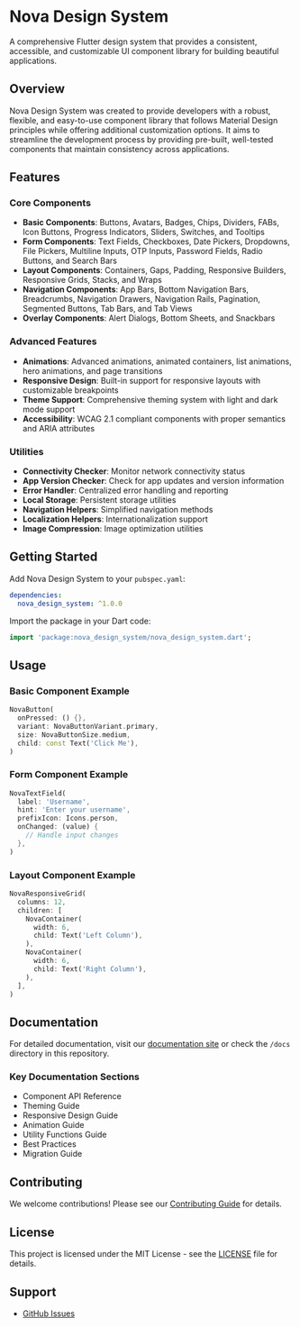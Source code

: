<!--
This README describes the package. If you publish this package to pub.dev,
this README's contents appear on the landing page for your package.

For information about how to write a good package README, see the guide for
[writing package pages](https://dart.dev/tools/pub/writing-package-pages).

For general information about developing packages, see the Dart guide for
[creating packages](https://dart.dev/guides/libraries/create-packages)
and the Flutter guide for
[developing packages and plugins](https://flutter.dev/to/develop-packages).
-->

# Nova Design System

A comprehensive Flutter design system that provides a consistent, accessible, and customizable UI component library for building beautiful applications.

## Overview

Nova Design System was created to provide developers with a robust, flexible, and easy-to-use component library that follows Material Design principles while offering additional customization options. It aims to streamline the development process by providing pre-built, well-tested components that maintain consistency across applications.

## Features

### Core Components
- **Basic Components**: Buttons, Avatars, Badges, Chips, Dividers, FABs, Icon Buttons, Progress Indicators, Sliders, Switches, and Tooltips
- **Form Components**: Text Fields, Checkboxes, Date Pickers, Dropdowns, File Pickers, Multiline Inputs, OTP Inputs, Password Fields, Radio Buttons, and Search Bars
- **Layout Components**: Containers, Gaps, Padding, Responsive Builders, Responsive Grids, Stacks, and Wraps
- **Navigation Components**: App Bars, Bottom Navigation Bars, Breadcrumbs, Navigation Drawers, Navigation Rails, Pagination, Segmented Buttons, Tab Bars, and Tab Views
- **Overlay Components**: Alert Dialogs, Bottom Sheets, and Snackbars

### Advanced Features
- **Animations**: Advanced animations, animated containers, list animations, hero animations, and page transitions
- **Responsive Design**: Built-in support for responsive layouts with customizable breakpoints
- **Theme Support**: Comprehensive theming system with light and dark mode support
- **Accessibility**: WCAG 2.1 compliant components with proper semantics and ARIA attributes

### Utilities
- **Connectivity Checker**: Monitor network connectivity status
- **App Version Checker**: Check for app updates and version information
- **Error Handler**: Centralized error handling and reporting
- **Local Storage**: Persistent storage utilities
- **Navigation Helpers**: Simplified navigation methods
- **Localization Helpers**: Internationalization support
- **Image Compression**: Image optimization utilities

## Getting Started

Add Nova Design System to your `pubspec.yaml`:

```yaml
dependencies:
  nova_design_system: ^1.0.0
```

Import the package in your Dart code:

```dart
import 'package:nova_design_system/nova_design_system.dart';
```

## Usage

### Basic Component Example

```dart
NovaButton(
  onPressed: () {},
  variant: NovaButtonVariant.primary,
  size: NovaButtonSize.medium,
  child: const Text('Click Me'),
)
```

### Form Component Example

```dart
NovaTextField(
  label: 'Username',
  hint: 'Enter your username',
  prefixIcon: Icons.person,
  onChanged: (value) {
    // Handle input changes
  },
)
```

### Layout Component Example

```dart
NovaResponsiveGrid(
  columns: 12,
  children: [
    NovaContainer(
      width: 6,
      child: Text('Left Column'),
    ),
    NovaContainer(
      width: 6,
      child: Text('Right Column'),
    ),
  ],
)
```

## Documentation

For detailed documentation, visit our [documentation site](https://docs.novadesignsystem.com) or check the `/docs` directory in this repository.

### Key Documentation Sections
- Component API Reference
- Theming Guide
- Responsive Design Guide
- Animation Guide
- Utility Functions Guide
- Best Practices
- Migration Guide

## Contributing

We welcome contributions! Please see our [Contributing Guide](CONTRIBUTING.md) for details.

## License

This project is licensed under the MIT License - see the [LICENSE](LICENSE) file for details.

## Support

- [GitHub Issues](https://github.com/david2701/nova_design_system/issues)
